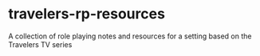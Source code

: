 # travelers-rp-resources
A collection of role playing notes and resources for a setting based on the Travelers TV series
